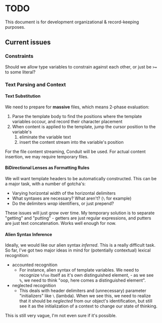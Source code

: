 TODO
====

This document is for development organizational & record-keeping purposes.

## Current issues

### Constraints

Should we allow type variables to constrain against each other, or just be `>=`
to some literal?

### Text Parsing and Context

#### Text Substitution

We need to prepare for __massive__ files, which means 2-phase evaluation:

1. Parse the template body to find the positions where the template variables
   occour, and record their character placement
2. When content is applied to the template, jump the cursor position to the
   variable's
    1. eliminate the variable text
    2. insert the content stream into the variable's position

For the file content streaming, Conduit will be used. For actual content
insertion, we may require temporary files.

#### BiDirectional Lenses as Formatting Rules

We will want template headers to be automatically constructed. This can be a
major task, with a number of gotcha's:
- Varying horizontal width of the horizontal delimiters
- What syntaxes are necessary? What aren't? (`\` for example)
- Do the delimiters _wrap_ identifiers, or just prepend?

These issues will just grow over time. My temporary solution is to separate
"getting" and "putting" - getters are just regular expressions, and putters are
just text concatenation. Works well enough for now.

#### Alien Syntax Inference

Ideally, we would like our alien syntax _inferred_. This is a really difficult
task. So far, I've got two major ideas in mind for (potentially contextual)
lexical recognition:

- accounted recognition
    - For instance, alien syntax of template variables. We need to recognize
      `%foo` itself as it's own distinguished element, - as we see
      `%`, we need to think "oop, here comes a distinguished element".
- neglected recognition
    - This deals with header delimiters and (unnecessary) parameter
      "initializers" like `\` (lambda). When we see this, we need to realize
      that it should be _neglected_ from our object's identification, but still
      see it as the initialization of a context to change our state of thinking.

This is still very vague, I'm not even sure if it's possible.
